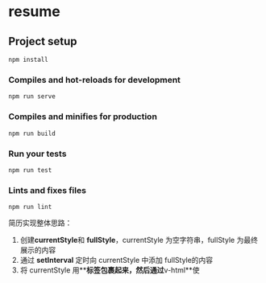 # resume

## Project setup
```
npm install
```

### Compiles and hot-reloads for development
```
npm run serve
```

### Compiles and minifies for production
```
npm run build
```

### Run your tests
```
npm run test
```

### Lints and fixes files
```
npm run lint
```

简历实现整体思路：

1. 创建**currentStyle**和 **fullStyle**，currentStyle 为空字符串，fullStyle 为最终展示的内容
2. 通过 **setInterval** 定时向 currentStyle 中添加 fullStyle的内容
3. 将 currentStyle 用**<style></style>**标签包裹起来，然后通过**v-html**使<style>标签中的css样式同时生效
4. **currentMarkdown** 和 **fullMarkdown**的实现方法与**currenStyle** 和**fullStyle** 的实现方法相同，但其中增加了判断是否为markdown打开，将markdown转为Html的步骤

以上是整体思路，其实其中还包含了很多细节：

- promise	
- async    await	
- scrollTop 	
- ...

上面这些是我的理解，可能写的不是很好，但是希望可以对你有所帮助。

如果你有什么其他问题可以跟我联系，欢迎赐教！ 这是我的邮箱yaokai729@outllook.com

如果你觉得对你有所帮助，别忘了给我star，感谢！

### Customize configuration

See [Configuration Reference](https://cli.vuejs.org/config/).
